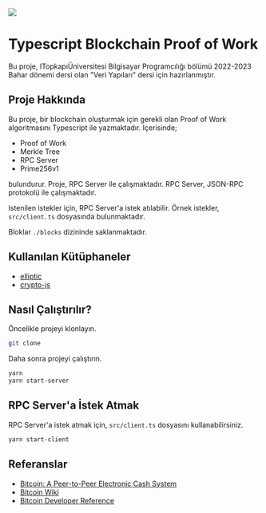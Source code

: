 <img src="https://img.shields.io/badge/Node.js-43853D?style=for-the-badge&logo=node.js&logoColor=white"/>

# Typescript Blockchain Proof of Work

Bu proje, ITopkapıÜniversitesi Bilgisayar Programcılığı bölümü 2022-2023 Bahar dönemi dersi olan "Veri Yapıları" dersi için hazırlanmıştır.

## Proje Hakkında

Bu proje, bir blockchain oluşturmak için gerekli olan Proof of Work algoritmasını Typescript ile yazmaktadır. Içerisinde;

- Proof of Work
- Merkle Tree
- RPC Server
- Prime256v1

bulundurur. Proje, RPC Server ile çalışmaktadır. RPC Server, JSON-RPC protokolü ile çalışmaktadır.

Istenilen istekler için, RPC Server'a istek atılabilir. Örnek istekler, `src/client.ts` dosyasında bulunmaktadır.

Bloklar `./blocks` dizininde saklanmaktadır.

## Kullanılan Kütüphaneler

- [elliptic](https://www.npmjs.com/package/elliptic)
- [crypto-js](https://www.npmjs.com/package/crypto-js)

## Nasıl Çalıştırılır?

Öncelikle projeyi klonlayın.

```bash
git clone
```

Daha sonra projeyi çalıştırın.

```bash
yarn
yarn start-server
```

## RPC Server'a İstek Atmak

RPC Server'a istek atmak için, `src/client.ts` dosyasını kullanabilirsiniz.

```bash
yarn start-client
```

## Referanslar

- [Bitcoin: A Peer-to-Peer Electronic Cash System](https://bitcoin.org/bitcoin.pdf)
- [Bitcoin Wiki](https://en.bitcoin.it/wiki/Main_Page)
- [Bitcoin Developer Reference](https://bitcoin.org/en/developer-reference)
